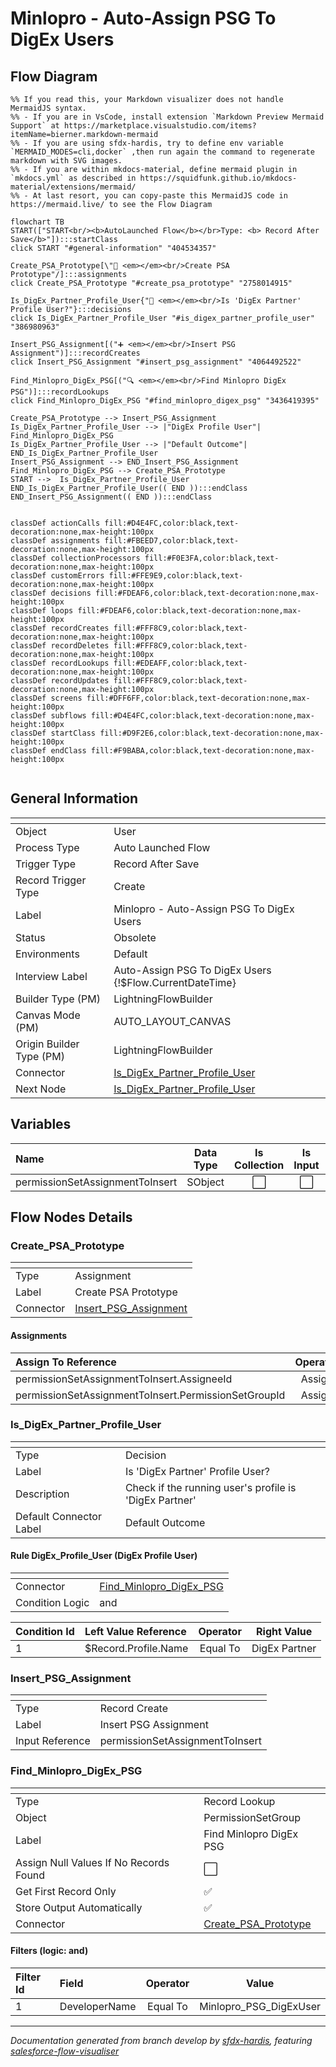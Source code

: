 # Minlopro - Auto-Assign PSG To DigEx Users

## Flow Diagram

```mermaid
%% If you read this, your Markdown visualizer does not handle MermaidJS syntax.
%% - If you are in VsCode, install extension `Markdown Preview Mermaid Support` at https://marketplace.visualstudio.com/items?itemName=bierner.markdown-mermaid
%% - If you are using sfdx-hardis, try to define env variable `MERMAID_MODES=cli,docker` ,then run again the command to regenerate markdown with SVG images.
%% - If you are within mkdocs-material, define mermaid plugin in `mkdocs.yml` as described in https://squidfunk.github.io/mkdocs-material/extensions/mermaid/
%% - At last resort, you can copy-paste this MermaidJS code in https://mermaid.live/ to see the Flow Diagram

flowchart TB
START(["START<br/><b>AutoLaunched Flow</b></br>Type: <b> Record After Save</b>"]):::startClass
click START "#general-information" "404534357"

Create_PSA_Prototype[\"🟰 <em></em><br/>Create PSA Prototype"/]:::assignments
click Create_PSA_Prototype "#create_psa_prototype" "2758014915"

Is_DigEx_Partner_Profile_User{"🔀 <em></em><br/>Is 'DigEx Partner' Profile User?"}:::decisions
click Is_DigEx_Partner_Profile_User "#is_digex_partner_profile_user" "386980963"

Insert_PSG_Assignment[("➕ <em></em><br/>Insert PSG Assignment")]:::recordCreates
click Insert_PSG_Assignment "#insert_psg_assignment" "4064492522"

Find_Minlopro_DigEx_PSG[("🔍 <em></em><br/>Find Minlopro DigEx PSG")]:::recordLookups
click Find_Minlopro_DigEx_PSG "#find_minlopro_digex_psg" "3436419395"

Create_PSA_Prototype --> Insert_PSG_Assignment
Is_DigEx_Partner_Profile_User --> |"DigEx Profile User"| Find_Minlopro_DigEx_PSG
Is_DigEx_Partner_Profile_User --> |"Default Outcome"| END_Is_DigEx_Partner_Profile_User
Insert_PSG_Assignment --> END_Insert_PSG_Assignment
Find_Minlopro_DigEx_PSG --> Create_PSA_Prototype
START -->  Is_DigEx_Partner_Profile_User
END_Is_DigEx_Partner_Profile_User(( END )):::endClass
END_Insert_PSG_Assignment(( END )):::endClass


classDef actionCalls fill:#D4E4FC,color:black,text-decoration:none,max-height:100px
classDef assignments fill:#FBEED7,color:black,text-decoration:none,max-height:100px
classDef collectionProcessors fill:#F0E3FA,color:black,text-decoration:none,max-height:100px
classDef customErrors fill:#FFE9E9,color:black,text-decoration:none,max-height:100px
classDef decisions fill:#FDEAF6,color:black,text-decoration:none,max-height:100px
classDef loops fill:#FDEAF6,color:black,text-decoration:none,max-height:100px
classDef recordCreates fill:#FFF8C9,color:black,text-decoration:none,max-height:100px
classDef recordDeletes fill:#FFF8C9,color:black,text-decoration:none,max-height:100px
classDef recordLookups fill:#EDEAFF,color:black,text-decoration:none,max-height:100px
classDef recordUpdates fill:#FFF8C9,color:black,text-decoration:none,max-height:100px
classDef screens fill:#DFF6FF,color:black,text-decoration:none,max-height:100px
classDef subflows fill:#D4E4FC,color:black,text-decoration:none,max-height:100px
classDef startClass fill:#D9F2E6,color:black,text-decoration:none,max-height:100px
classDef endClass fill:#F9BABA,color:black,text-decoration:none,max-height:100px


```

<!-- Flow description -->

## General Information

|<!-- -->|<!-- -->|
|:---|:---|
|Object|User|
|Process Type| Auto Launched Flow|
|Trigger Type| Record After Save|
|Record Trigger Type| Create|
|Label|Minlopro - Auto-Assign PSG To DigEx Users|
|Status|Obsolete|
|Environments|Default|
|Interview Label|Auto-Assign PSG To DigEx Users {!$Flow.CurrentDateTime}|
| Builder Type (PM)|LightningFlowBuilder|
| Canvas Mode (PM)|AUTO_LAYOUT_CANVAS|
| Origin Builder Type (PM)|LightningFlowBuilder|
|Connector|[Is_DigEx_Partner_Profile_User](#is_digex_partner_profile_user)|
|Next Node|[Is_DigEx_Partner_Profile_User](#is_digex_partner_profile_user)|


## Variables

|Name|Data Type|Is Collection|Is Input|Is Output|Object Type|Description|
|:-- |:--:|:--:|:--:|:--:|:--:|:--  |
|permissionSetAssignmentToInsert|SObject|⬜|⬜|⬜|PermissionSetAssignment|<!-- -->|


## Flow Nodes Details

### Create_PSA_Prototype

|<!-- -->|<!-- -->|
|:---|:---|
|Type|Assignment|
|Label|Create PSA Prototype|
|Connector|[Insert_PSG_Assignment](#insert_psg_assignment)|


#### Assignments

|Assign To Reference|Operator|Value|
|:-- |:--:|:--: |
|permissionSetAssignmentToInsert.AssigneeId| Assign|$Record.Id|
|permissionSetAssignmentToInsert.PermissionSetGroupId| Assign|Find_Minlopro_DigEx_PSG.Id|




### Is_DigEx_Partner_Profile_User

|<!-- -->|<!-- -->|
|:---|:---|
|Type|Decision|
|Label|Is 'DigEx Partner' Profile User?|
|Description|Check if the running user's profile is 'DigEx Partner'|
|Default Connector Label|Default Outcome|


#### Rule DigEx_Profile_User (DigEx Profile User)

|<!-- -->|<!-- -->|
|:---|:---|
|Connector|[Find_Minlopro_DigEx_PSG](#find_minlopro_digex_psg)|
|Condition Logic|and|




|Condition Id|Left Value Reference|Operator|Right Value|
|:-- |:-- |:--:|:--: |
|1|$Record.Profile.Name| Equal To|DigEx Partner|




### Insert_PSG_Assignment

|<!-- -->|<!-- -->|
|:---|:---|
|Type|Record Create|
|Label|Insert PSG Assignment|
|Input Reference|permissionSetAssignmentToInsert|


### Find_Minlopro_DigEx_PSG

|<!-- -->|<!-- -->|
|:---|:---|
|Type|Record Lookup|
|Object|PermissionSetGroup|
|Label|Find Minlopro DigEx PSG|
|Assign Null Values If No Records Found|⬜|
|Get First Record Only|✅|
|Store Output Automatically|✅|
|Connector|[Create_PSA_Prototype](#create_psa_prototype)|


#### Filters (logic: **and**)

|Filter Id|Field|Operator|Value|
|:-- |:-- |:--:|:--: |
|1|DeveloperName| Equal To|Minlopro_PSG_DigExUser|








___

_Documentation generated from branch develop by [sfdx-hardis](https://sfdx-hardis.cloudity.com), featuring [salesforce-flow-visualiser](https://github.com/toddhalfpenny/salesforce-flow-visualiser)_